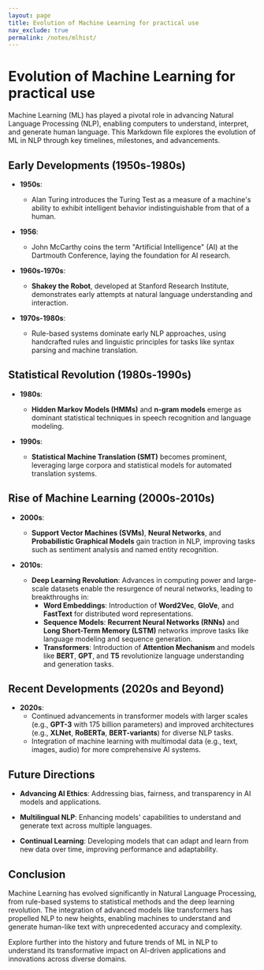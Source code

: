 ```yaml
---
layout: page
title: Evolution of Machine Learning for practical use
nav_exclude: true
permalink: /notes/mlhist/
---
```


# Evolution of Machine Learning for practical use


Machine Learning (ML) has played a pivotal role in advancing Natural Language Processing (NLP), enabling computers to understand, interpret, and generate human language. This Markdown file explores the evolution of ML in NLP through key timelines, milestones, and advancements.

## Early Developments (1950s-1980s)

- **1950s**: 
  - Alan Turing introduces the Turing Test as a measure of a machine's ability to exhibit intelligent behavior indistinguishable from that of a human.
  
- **1956**: 
  - John McCarthy coins the term "Artificial Intelligence" (AI) at the Dartmouth Conference, laying the foundation for AI research.

- **1960s-1970s**: 
  - **Shakey the Robot**, developed at Stanford Research Institute, demonstrates early attempts at natural language understanding and interaction.

- **1970s-1980s**: 
  - Rule-based systems dominate early NLP approaches, using handcrafted rules and linguistic principles for tasks like syntax parsing and machine translation.

## Statistical Revolution (1980s-1990s)

- **1980s**: 
  - **Hidden Markov Models (HMMs)** and **n-gram models** emerge as dominant statistical techniques in speech recognition and language modeling.

- **1990s**: 
  - **Statistical Machine Translation (SMT)** becomes prominent, leveraging large corpora and statistical models for automated translation systems.

## Rise of Machine Learning (2000s-2010s)

- **2000s**: 
  - **Support Vector Machines (SVMs)**, **Neural Networks**, and **Probabilistic Graphical Models** gain traction in NLP, improving tasks such as sentiment analysis and named entity recognition.

- **2010s**: 
  - **Deep Learning Revolution**: Advances in computing power and large-scale datasets enable the resurgence of neural networks, leading to breakthroughs in:
    - **Word Embeddings**: Introduction of **Word2Vec**, **GloVe**, and **FastText** for distributed word representations.
    - **Sequence Models**: **Recurrent Neural Networks (RNNs)** and **Long Short-Term Memory (LSTM)** networks improve tasks like language modeling and sequence generation.
    - **Transformers**: Introduction of **Attention Mechanism** and models like **BERT**, **GPT**, and **T5** revolutionize language understanding and generation tasks.

## Recent Developments (2020s and Beyond)

- **2020s**: 
  - Continued advancements in transformer models with larger scales (e.g., **GPT-3** with 175 billion parameters) and improved architectures (e.g., **XLNet**, **RoBERTa**, **BERT-variants**) for diverse NLP tasks.
  - Integration of machine learning with multimodal data (e.g., text, images, audio) for more comprehensive AI systems.

## Future Directions

- **Advancing AI Ethics**: Addressing bias, fairness, and transparency in AI models and applications.
  
- **Multilingual NLP**: Enhancing models' capabilities to understand and generate text across multiple languages.
  
- **Continual Learning**: Developing models that can adapt and learn from new data over time, improving performance and adaptability.




## Conclusion

Machine Learning has evolved significantly in Natural Language Processing, from rule-based systems to statistical methods and the deep learning revolution. The integration of advanced models like transformers has propelled NLP to new heights, enabling machines to understand and generate human-like text with unprecedented accuracy and complexity.

Explore further into the history and future trends of ML in NLP to understand its transformative impact on AI-driven applications and innovations across diverse domains.

